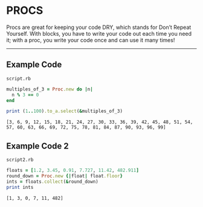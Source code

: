 # PROCS


Procs are great for keeping your code DRY, which stands for Don’t Repeat Yourself. With blocks, you have to write your code out each time you need it; with a proc, you write your code once and can use it many times!


___________________________________

## Example Code

```script.rb```

```ruby
multiples_of_3 = Proc.new do |n|
  n % 3 == 0
end

print (1..100).to_a.select(&multiples_of_3)
```
```console
[3, 6, 9, 12, 15, 18, 21, 24, 27, 30, 33, 36, 39, 42, 45, 48, 51, 54, 57, 60, 63, 66, 69, 72, 75, 78, 81, 84, 87, 90, 93, 96, 99]
```

## Example Code 2

```script2.rb```
```ruby
floats = [1.2, 3.45, 0.91, 7.727, 11.42, 482.911]
round_down = Proc.new {|float| float.floor}
ints = floats.collect(&round_down)
print ints
```
```console
[1, 3, 0, 7, 11, 482]
```
